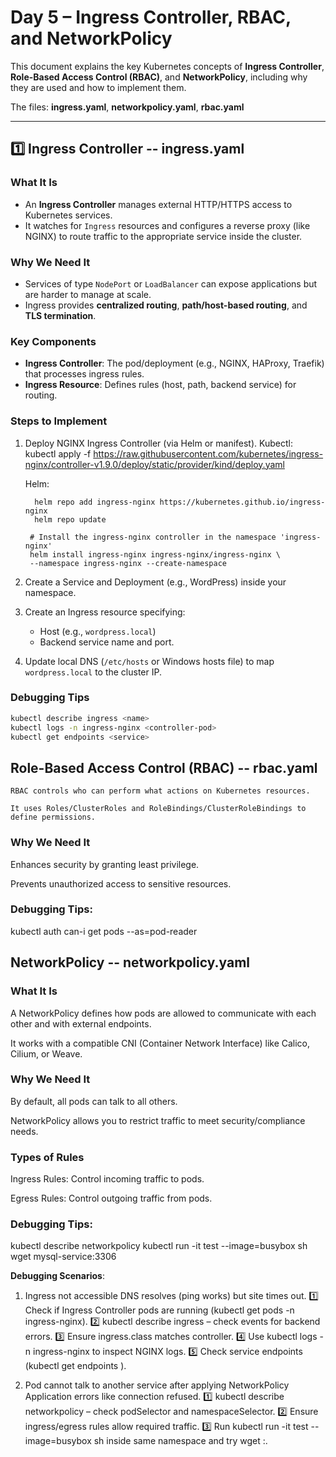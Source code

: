 # Day 5 – Ingress Controller, RBAC, and NetworkPolicy

This document explains the key Kubernetes concepts of **Ingress Controller**, **Role-Based Access Control (RBAC)**, and **NetworkPolicy**, including why they are used and how to implement them.

The files: **ingress.yaml**, **networkpolicy.yaml**, **rbac.yaml**

---

## 1️⃣ Ingress Controller -- ingress.yaml

### What It Is
- An **Ingress Controller** manages external HTTP/HTTPS access to Kubernetes services.
- It watches for `Ingress` resources and configures a reverse proxy (like NGINX) to route traffic to the appropriate service inside the cluster.

### Why We Need It
- Services of type `NodePort` or `LoadBalancer` can expose applications but are harder to manage at scale.
- Ingress provides **centralized routing**, **path/host-based routing**, and **TLS termination**.

### Key Components
- **Ingress Controller**: The pod/deployment (e.g., NGINX, HAProxy, Traefik) that processes ingress rules.
- **Ingress Resource**: Defines rules (host, path, backend service) for routing.

### Steps to Implement
1. Deploy NGINX Ingress Controller (via Helm or manifest).
   Kubectl:
      kubectl apply -f https://raw.githubusercontent.com/kubernetes/ingress-nginx/controller-v1.9.0/deploy/static/provider/kind/deploy.yaml
   
   Helm:

   ```
     helm repo add ingress-nginx https://kubernetes.github.io/ingress-nginx
     helm repo update

    # Install the ingress-nginx controller in the namespace 'ingress-nginx'
    helm install ingress-nginx ingress-nginx/ingress-nginx \
    --namespace ingress-nginx --create-namespace
    ```

2. Create a Service and Deployment (e.g., WordPress) inside your namespace.
3. Create an Ingress resource specifying:
   - Host (e.g., `wordpress.local`)
   - Backend service name and port.
4. Update local DNS (`/etc/hosts` or Windows hosts file) to map `wordpress.local` to the cluster IP.

### Debugging Tips
```bash
kubectl describe ingress <name>
kubectl logs -n ingress-nginx <controller-pod>
kubectl get endpoints <service>
```

## Role-Based Access Control (RBAC)  -- rbac.yaml
 
    RBAC controls who can perform what actions on Kubernetes resources.

    It uses Roles/ClusterRoles and RoleBindings/ClusterRoleBindings to define permissions.

### Why We Need It

Enhances security by granting least privilege.

Prevents unauthorized access to sensitive resources.

### Debugging Tips:
   kubectl auth can-i get pods --as=pod-reader


## NetworkPolicy -- networkpolicy.yaml

### What It Is

A NetworkPolicy defines how pods are allowed to communicate with each other and with external endpoints.

It works with a compatible CNI (Container Network Interface) like Calico, Cilium, or Weave.

### Why We Need It

By default, all pods can talk to all others.

NetworkPolicy allows you to restrict traffic to meet security/compliance needs.

### Types of Rules

Ingress Rules: Control incoming traffic to pods.

Egress Rules: Control outgoing traffic from pods.

### Debugging Tips:

kubectl describe networkpolicy <name>
kubectl run -it test --image=busybox sh
wget mysql-service:3306


 **Debugging Scenarios**:

 1. Ingress not accessible
DNS resolves (ping works) but site times out.
1️⃣ Check if Ingress Controller pods are running (kubectl get pods -n ingress-nginx).
2️⃣ kubectl describe ingress – check events for backend errors.
3️⃣ Ensure ingress.class matches controller.
4️⃣ Use kubectl logs -n ingress-nginx <controller-pod> to inspect NGINX logs.
5️⃣ Check service endpoints (kubectl get endpoints <svc>).

 2. Pod cannot talk to another service after applying NetworkPolicy
Application errors like connection refused.
1️⃣ kubectl describe networkpolicy <policy> – check podSelector and namespaceSelector.
2️⃣ Ensure ingress/egress rules allow required traffic.
3️⃣ Run kubectl run -it test --image=busybox sh inside same namespace and try wget <svc>:<port>.